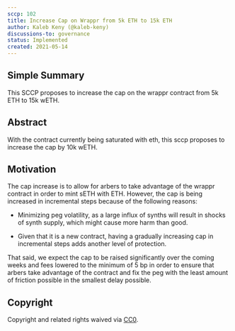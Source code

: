 ```yaml
---
sccp: 102
title: Increase Cap on Wrappr from 5k ETH to 15k ETH
author: Kaleb Keny (@kaleb-keny)
discussions-to: governance
status: Implemented
created: 2021-05-14
---
```


<!--You can leave these HTML comments in your merged SCCP and delete the visible duplicate text guides, they will not appear and may be helpful to refer to if you edit it again. This is the suggested template for new SCCPs. Note that an SCCP number will be assigned by an editor. When opening a pull request to submit your SCCP, please use an abbreviated title in the filename, `sccp-draft_title_abbrev.md`. The title should be 44 characters or less.-->

## Simple Summary

<!--"If you can't explain it simply, you don't understand it well enough." Provide a simplified and layman-accessible explanation of the SCCP.-->

This SCCP proposes to increase the cap on the wrappr contract from 5k ETH to 15k wETH.

## Abstract

<!--A short (~200 word) description of the variable change proposed.-->

With the contract currently being saturated with eth, this sccp proposes to increase the cap by 10k wETH.

## Motivation

<!--The motivation is critical for SCCPs that want to update variables within Synthetix. It should clearly explain why the existing variable is not incentive aligned. SCCP submissions without sufficient motivation may be rejected outright.-->

The cap increase is to allow for arbers to take advantage of the wrappr contract in order to mint sETH with ETH. However, the cap is being increased in incremental steps because of the following reasons:

- Minimizing peg volatility, as a large influx of synths will result in shocks of synth supply, which might cause more harm than good.

- Given that it is a new contract, having a gradually increasing cap in incremental steps adds another level of protection.

That said, we expect the cap to be raised significantly over the coming weeks and fees lowered to the minimum of 5 bp in order to ensure that arbers take advantage of the contract and fix the peg with the least amount of friction possible in the smallest delay possible.

## Copyright

Copyright and related rights waived via [CC0](https://creativecommons.org/publicdomain/zero/1.0/).
